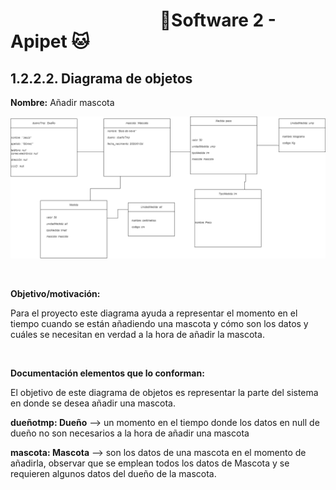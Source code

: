#  &nbsp;&nbsp;&nbsp;&nbsp;&nbsp;&nbsp;&nbsp;&nbsp;&nbsp;&nbsp;&nbsp;&nbsp;&nbsp;&nbsp;&nbsp;&nbsp;&nbsp;&nbsp;&nbsp;&nbsp;&nbsp;&nbsp;&nbsp;&nbsp;&nbsp;&nbsp;&nbsp;&nbsp;&nbsp;&nbsp;&nbsp;&nbsp;&nbsp;&nbsp;&nbsp;&nbsp;🐶Software 2 - Apipet 🐱  #


## 1.2.2.2. Diagrama de objetos

**Nombre:** Añadir mascota

![Diagrama de objetos - añadir mascota](https://github.com/MiguelRiosT/ApipetDocumentacion/blob/main/Dise%C3%B1o%20detallado/Vista%20l%C3%B3gica/Diagrama%20de%20objetos/Diagrama%20de%20objetos%20-%20a%C3%B1adir%20mascota.drawio.png)

<br>

**Objetivo/motivación:**

Para el proyecto este diagrama ayuda a representar el momento en el tiempo cuando se están añadiendo una mascota y cómo son los datos y cuáles se necesitan en verdad a la hora de añadir la mascota.

<br>

**Documentación elementos que lo conforman:**


El objetivo de este diagrama de objetos es representar la parte del sistema en donde se desea añadir una mascota.

**dueñotmp: Dueño** --> un momento en el tiempo donde los datos en null de dueño no son necesarios a la hora de añadir una mascota

**mascota: Mascota** --> son los datos de una mascota en el momento de añadirla, observar que se emplean todos los datos de Mascota y se requieren algunos datos del dueño de la mascota.



